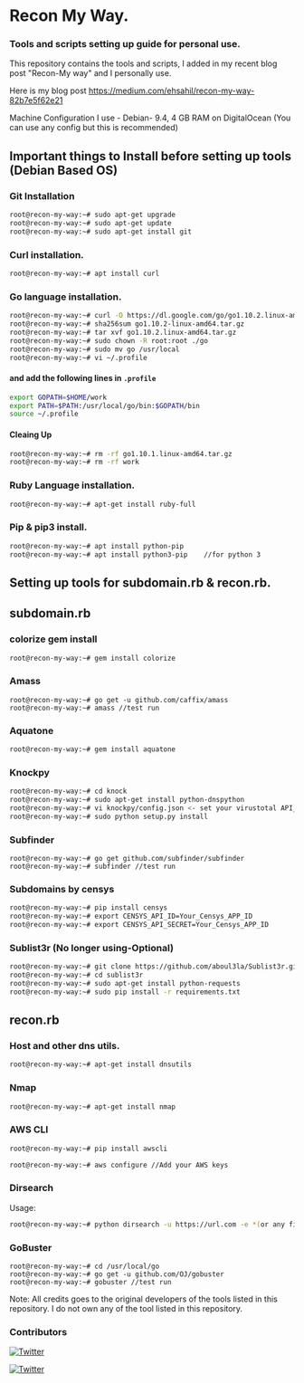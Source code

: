 # Recon My Way. 

###  Tools and scripts setting up guide for personal use. 

This repository contains the tools and scripts, I added in my recent blog post "Recon-My way" and I personally use. 

Here is my blog post https://medium.com/ehsahil/recon-my-way-82b7e5f62e21

Machine Configuration I use - Debian- 9.4, 4 GB RAM on DigitalOcean (You can use any config but this is recommended)

## Important things to Install before setting up tools (Debian Based OS)

### Git Installation

```bash
root@recon-my-way:~# sudo apt-get upgrade
root@recon-my-way:~# sudo apt-get update
root@recon-my-way:~# sudo apt-get install git
```

### Curl  installation. 

```bash
root@recon-my-way:~# apt install curl
```

### Go language installation. 

```bash
root@recon-my-way:~# curl -O https://dl.google.com/go/go1.10.2.linux-amd64.tar.gz
root@recon-my-way:~# sha256sum go1.10.2-linux-amd64.tar.gz
root@recon-my-way:~# tar xvf go1.10.2.linux-amd64.tar.gz
root@recon-my-way:~# sudo chown -R root:root ./go
root@recon-my-way:~# sudo mv go /usr/local
root@recon-my-way:~# vi ~/.profile
```

#### and add the following lines in `.profile`

```bash
export GOPATH=$HOME/work
export PATH=$PATH:/usr/local/go/bin:$GOPATH/bin
source ~/.profile
```

#### Cleaing Up

```bash
root@recon-my-way:~# rm -rf go1.10.1.linux-amd64.tar.gz
root@recon-my-way:~# rm -rf work
```

### Ruby Language installation. 

```bash
root@recon-my-way:~# apt-get install ruby-full
```

### Pip & pip3 install.

```bash
root@recon-my-way:~# apt install python-pip
root@recon-my-way:~# apt install python3-pip	//for python 3
```

## Setting up tools for subdomain.rb & recon.rb. 

## subdomain.rb

### colorize gem install

```bash
root@recon-my-way:~# gem install colorize
```


### Amass

```
root@recon-my-way:~# go get -u github.com/caffix/amass
root@recon-my-way:~# amass //test run
```
### Aquatone

```bash
root@recon-my-way:~# gem install aquatone
```

### Knockpy
```bash
root@recon-my-way:~# cd knock
root@recon-my-way:~# sudo apt-get install python-dnspython
root@recon-my-way:~# vi knockpy/config.json <- set your virustotal API_KEY
root@recon-my-way:~# sudo python setup.py install

```
### Subfinder

```
root@recon-my-way:~# go get github.com/subfinder/subfinder
root@recon-my-way:~# subfinder //test run
```

### Subdomains by censys

```bash
root@recon-my-way:~# pip install censys
root@recon-my-way:~# export CENSYS_API_ID=Your_Censys_APP_ID
root@recon-my-way:~# export CENSYS_API_SECRET=Your_Censys_APP_ID
```

### Sublist3r (No longer using-Optional)

```bash
root@recon-my-way:~# git clone https://github.com/aboul3la/Sublist3r.git
root@recon-my-way:~# cd sublist3r
root@recon-my-way:~# sudo apt-get install python-requests
root@recon-my-way:~# sudo pip install -r requirements.txt

```

## recon.rb


### Host and other dns utils.  

```bash
root@recon-my-way:~# apt-get install dnsutils
```

### Nmap

```bash
root@recon-my-way:~# apt-get install nmap
```

### AWS CLI

```bash
root@recon-my-way:~# pip install awscli

root@recon-my-way:~# aws configure //Add your AWS keys
```


### Dirsearch

Usage: 

```bash
root@recon-my-way:~# python dirsearch -u https://url.com -e *(or any file extension)
```


### GoBuster

```
root@recon-my-way:~# cd /usr/local/go
root@recon-my-way:~# go get -u github.com/OJ/gobuster
root@recon-my-way:~# gobuster //test run
```

Note: All credits goes to the original developers of the tools listed in this repository. I do not own any of the tool listed in this repository. 


### Contributors 
[![Twitter](https://img.shields.io/badge/twitter-@ehsahil-blue.svg)](https://twitter.com/ehsahil)

[![Twitter](https://img.shields.io/badge/twitter-@MukeshDhama-blue.svg)](https://twitter.com/MukeshDhama)


